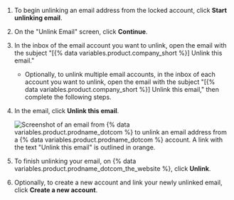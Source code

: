 1. To begin unlinking an email address from the locked account, click **Start unlinking email**.
1. On the "Unlink Email" screen, click **Continue**.
1. In the inbox of the email account you want to unlink, open the email with the subject "[{% data variables.product.company_short %}] Unlink this email."
   - Optionally, to unlink multiple email accounts, in the inbox of each account you want to unlink, open the email with the subject "[{% data variables.product.company_short %}] Unlink this email," then complete the following steps.

1. In the email, click **Unlink this email**.

   ![Screenshot of an email from {% data variables.product.prodname_dotcom %} to unlink an email address from a {% data variables.product.prodname_dotcom %} account. A link with the text "Unlink this email" is outlined in orange.](/assets/images/help/2fa/unlink-this-email.png)

1. To finish unlinking your email, on {% data variables.product.prodname_dotcom_the_website %}, click **Unlink**.
1. Optionally, to create a new account and link your newly unlinked email, click **Create a new account**.